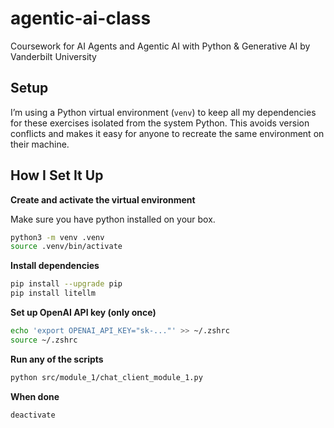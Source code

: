 # agentic-ai-class
Coursework for AI Agents and Agentic AI with Python & Generative AI by Vanderbilt University


## Setup

I’m using a Python virtual environment (`venv`) to keep all my dependencies for these exercises isolated from the system Python. This avoids version conflicts and makes it easy for anyone to recreate the same environment on their machine.

## How I Set It Up

**Create and activate the virtual environment**

Make sure you have python installed on your box.

```bash
python3 -m venv .venv
source .venv/bin/activate
```

**Install dependencies**

```bash
pip install --upgrade pip
pip install litellm
```

**Set up OpenAI API key (only once)**

```bash
echo 'export OPENAI_API_KEY="sk-..."' >> ~/.zshrc
source ~/.zshrc
```

**Run any of the scripts**

```bash
python src/module_1/chat_client_module_1.py
```

**When done**

```bash
deactivate
```


